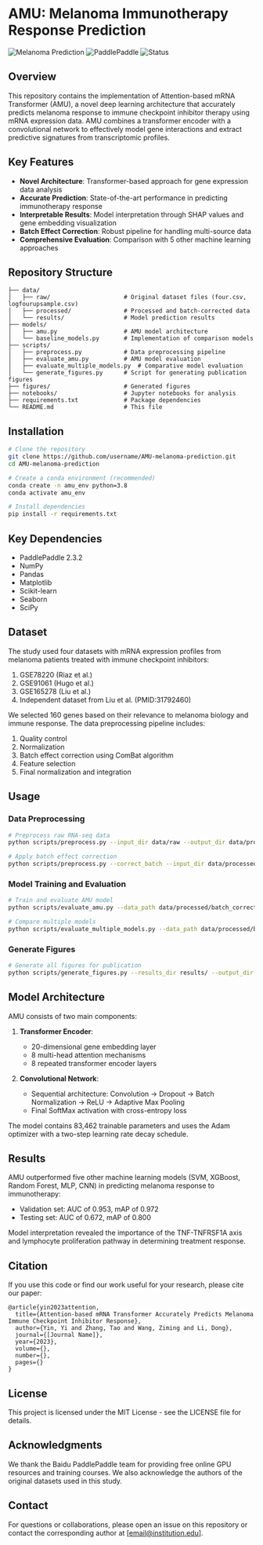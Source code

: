 # AMU: Melanoma Immunotherapy Response Prediction

![Melanoma Prediction](https://img.shields.io/badge/Deep%20Learning-Melanoma%20Prediction-blue)
![PaddlePaddle](https://img.shields.io/badge/Framework-PaddlePaddle%202.3.2-brightgreen)
![Status](https://img.shields.io/badge/Status-Research-yellow)

## Overview

This repository contains the implementation of Attention-based mRNA Transformer (AMU), a novel deep learning architecture that accurately predicts melanoma response to immune checkpoint inhibitor therapy using mRNA expression data. AMU combines a transformer encoder with a convolutional network to effectively model gene interactions and extract predictive signatures from transcriptomic profiles.

## Key Features

- **Novel Architecture**: Transformer-based approach for gene expression data analysis
- **Accurate Prediction**: State-of-the-art performance in predicting immunotherapy response
- **Interpretable Results**: Model interpretation through SHAP values and gene embedding visualization
- **Batch Effect Correction**: Robust pipeline for handling multi-source data
- **Comprehensive Evaluation**: Comparison with 5 other machine learning approaches

## Repository Structure

```
├── data/
│   ├── raw/                     # Original dataset files (four.csv, logfourupsample.csv)
│   ├── processed/               # Processed and batch-corrected data
│   └── results/                 # Model prediction results
├── models/
│   ├── amu.py                   # AMU model architecture
│   └── baseline_models.py       # Implementation of comparison models
├── scripts/
│   ├── preprocess.py            # Data preprocessing pipeline
│   ├── evaluate_amu.py          # AMU model evaluation
│   ├── evaluate_multiple_models.py  # Comparative model evaluation
│   └── generate_figures.py      # Script for generating publication figures
├── figures/                     # Generated figures
├── notebooks/                   # Jupyter notebooks for analysis
├── requirements.txt             # Package dependencies
└── README.md                    # This file
```

## Installation

```bash
# Clone the repository
git clone https://github.com/username/AMU-melanoma-prediction.git
cd AMU-melanoma-prediction

# Create a conda environment (recommended)
conda create -n amu_env python=3.8
conda activate amu_env

# Install dependencies
pip install -r requirements.txt
```

## Key Dependencies

- PaddlePaddle 2.3.2
- NumPy
- Pandas
- Matplotlib
- Scikit-learn
- Seaborn
- SciPy

## Dataset

The study used four datasets with mRNA expression profiles from melanoma patients treated with immune checkpoint inhibitors:

1. GSE78220 (Riaz et al.)
2. GSE91061 (Hugo et al.)
3. GSE165278 (Liu et al.)
4. Independent dataset from Liu et al. (PMID:31792460)

We selected 160 genes based on their relevance to melanoma biology and immune response. The data preprocessing pipeline includes:

1. Quality control
2. Normalization
3. Batch effect correction using ComBat algorithm
4. Feature selection
5. Final normalization and integration

## Usage

### Data Preprocessing

```bash
# Preprocess raw RNA-seq data
python scripts/preprocess.py --input_dir data/raw --output_dir data/processed

# Apply batch effect correction
python scripts/preprocess.py --correct_batch --input_dir data/processed --output_dir data/processed/batch_corrected
```

### Model Training and Evaluation

```bash
# Train and evaluate AMU model
python scripts/evaluate_amu.py --data_path data/processed/batch_corrected_data.csv --output_dir results/amu

# Compare multiple models
python scripts/evaluate_multiple_models.py --data_path data/processed/batch_corrected_data.csv --output_dir results/comparison
```

### Generate Figures

```bash
# Generate all figures for publication
python scripts/generate_figures.py --results_dir results/ --output_dir figures/
```

## Model Architecture

AMU consists of two main components:

1. **Transformer Encoder**:
   - 20-dimensional gene embedding layer
   - 8 multi-head attention mechanisms
   - 8 repeated transformer encoder layers

2. **Convolutional Network**:
   - Sequential architecture: Convolution → Dropout → Batch Normalization → ReLU → Adaptive Max Pooling
   - Final SoftMax activation with cross-entropy loss

The model contains 83,462 trainable parameters and uses the Adam optimizer with a two-step learning rate decay schedule.

## Results

AMU outperformed five other machine learning models (SVM, XGBoost, Random Forest, MLP, CNN) in predicting melanoma response to immunotherapy:

- Validation set: AUC of 0.953, mAP of 0.972
- Testing set: AUC of 0.672, mAP of 0.800

Model interpretation revealed the importance of the TNF-TNFRSF1A axis and lymphocyte proliferation pathway in determining treatment response.

## Citation

If you use this code or find our work useful for your research, please cite our paper:

```
@article{yin2023attention,
  title={Attention-based mRNA Transformer Accurately Predicts Melanoma Immune Checkpoint Inhibitor Response},
  author={Yin, Yi and Zhang, Tao and Wang, Ziming and Li, Dong},
  journal={[Journal Name]},
  year={2023},
  volume={},
  number={},
  pages={}
}
```

## License

This project is licensed under the MIT License - see the LICENSE file for details.

## Acknowledgments

We thank the Baidu PaddlePaddle team for providing free online GPU resources and training courses. We also acknowledge the authors of the original datasets used in this study.

## Contact

For questions or collaborations, please open an issue on this repository or contact the corresponding author at [email@institution.edu].
